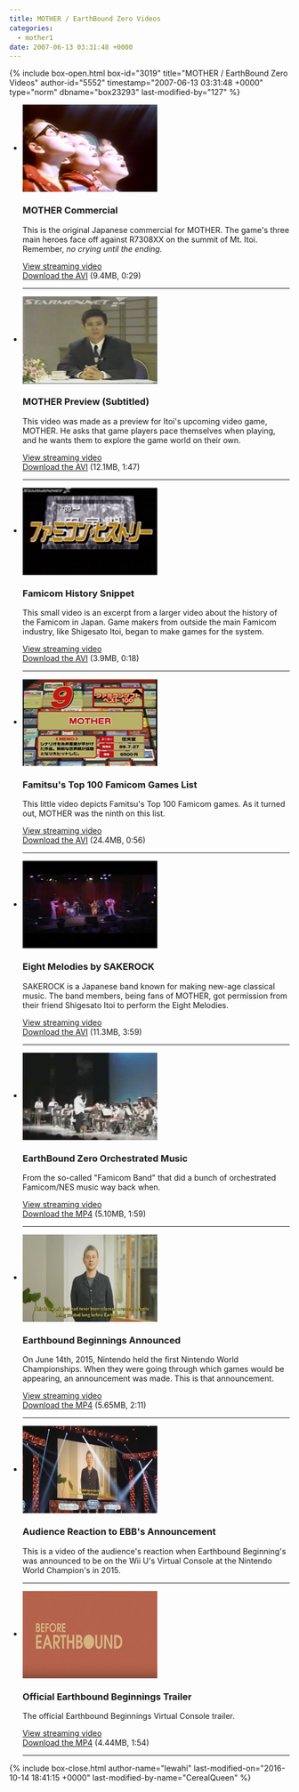 ```yaml
---
title: MOTHER / EarthBound Zero Videos
categories:
  - mother1
date: 2007-06-13 03:31:48 +0000
---
```

{% include box-open.html box-id="3019" title="MOTHER / EarthBound Zero Videos" author-id="5552" timestamp="2007-06-13 03:31:48 +0000" type="norm" dbname="box23293" last-modified-by="127" %}
<ul class="pics">

<li>
<a class="picleft" href="http://www.youtube.com/watch?v=yQUN7QAnMp0"><img src="thumb_kids.png" width="242" height="157" align="center" /></a>
<h3>MOTHER Commercial</h3>
<p>This is the original Japanese commercial for MOTHER. The game's three main heroes face off against R7308XX on the summit of Mt. Itoi. Remember, <i>no crying until the ending.</i></p>
<p><a href="http://www.youtube.com/watch?v=yQUN7QAnMp0">View streaming video</a><br /><a href="m1com_subbed.avi">Download the AVI</a> (9.4MB, 0:29)</p>
<div class="hr"><hr /></div>
</li>

<li>
<a class="picleft" href="http://www.youtube.com/watch?v=HEqWf9CQjWI"><img src="thumb_itoitalk2.png" width="242" height="157" align="center" /></a>
<h3>MOTHER Preview (Subtitled)</h3>
<p>This video was made as a preview for Itoi's upcoming video game, MOTHER. He asks that game players pace themselves when playing, and he wants them to explore the game world on their own.</p>
<p><a href="http://www.youtube.com/watch?v=HEqWf9CQjWI">View streaming video</a><br /><a href="itoitalk2sub.avi">Download the AVI</a> (12.1MB, 1:47)</p>
<div class="hr"><hr /></div>
</li>

<li>
<a class="picleft" href="http://www.youtube.com/watch?v=VDn9-nVwZb0"><img src="thumb_famhist.png" width="242" height="157" align="center" /></a>
<h3>Famicom History Snippet</h3>
<p>This small video is an excerpt from a larger video about the history of the Famicom in Japan. Game makers from outside the main Famicom industry, like Shigesato Itoi, began to make games for the system.</p>
<p><a href="http://www.youtube.com/watch?v=VDn9-nVwZb0">View streaming video</a><br /><a href="famhist89sub.avi">Download the AVI</a> (3.9MB, 0:18)</p>
<div class="hr"><hr /></div>
</li>

<li>
<a class="picleft" href="http://youtube.com/watch?v=OrnFBxXV2gY"><img src="thumb_topmother.png" width="242" height="157" align="center" /></a>
<h3>Famitsu's Top 100 Famicom Games List</h3>
<p>This little video depicts Famitsu's Top 100 Famicom games. As it turned out, MOTHER was the ninth on this list.</p>
<p><a href="http://youtube.com/watch?v=OrnFBxXV2gY">View streaming video</a><br /><a href="MOTHER_FamitsuTop100.avi">Download the AVI</a> (24.4MB, 0:56)</p>
<div class="hr"><hr /></div>
</li>

<li>
<a class="picleft" href="http://www.youtube.com/watch?v=CuacLGHoGgk"><img src="thumb_sake.png" width="242" height="157" align="center" /></a>
<h3>Eight Melodies by SAKEROCK</h3>
<p>SAKEROCK is a Japanese band known for making new-age classical music. The band members, being fans of MOTHER, got permission from their friend Shigesato Itoi to perform the Eight Melodies.</p>
<p><a href="http://www.youtube.com/watch?v=CuacLGHoGgk">View streaming video</a><br /><a href="8melodies.avi">Download the AVI</a> (11.3MB, 3:59)</p>
<div class="hr"><hr /></div>
</li>

<li>
<a class="picleft" href="https://www.youtube.com/watch?v=LImAwVjMSBg&app=desktop"><img src="thumb_motherorchesta.png" width="242" height="157" align="center" /></a>
<h3>EarthBound Zero Orchestrated Music</h3>
<p>From the so-called "Famicom Band" that did a bunch of orchestrated Famicom/NES music way back when.</p>
<p><a href="https://www.youtube.com/watch?v=LImAwVjMSBg&app=desktop">View streaming video</a><br /><a href="EarthBound Zero Orchestrated Music.mp4">Download the MP4</a> (5.10MB, 1:59)</p>
<div class="hr"><hr /></div>
</li>

<li>
<a class="picleft" href="https://www.youtube.com/watch?v=ro6lAASH55w"><img src="thumg_ebbannouncement.png" width="242" height="157" align="center" /></a>
<h3>Earthbound Beginnings Announced</h3>
<p>On June 14th, 2015, Nintendo held the first Nintendo World Championships. When they were going through which games would be appearing, an announcement was made. This is that announcement.</p>
<p><a href="https://www.youtube.com/watch?v=ro6lAASH55w">View streaming video</a><br /><a href="Earthbound Beginnings is Announced.mp4">Download the MP4</a> (5.65MB, 2:11)</p>
<div class="hr"><hr /></div>
</li>

<li>
<a class="picleft" href="https://www.youtube.com/watch?v=v6z1NQF21Uc"><img src="thumb_ebbreaction.png" width="242" height="157" align="center" /></a>
<h3>Audience Reaction to EBB's Announcement</h3>
<p>This is a video of the audience's reaction when Earthbound Beginning's was announced to be on the Wii U's Virtual Console at the Nintendo World Champion's in 2015.</p>
<div class="hr"><hr /></div>
</li>

<li>
<a class="picleft" href="https://www.youtube.com/watch?v=urnzhp3vmNs"><img src="thumb_ebbtrailer.png" width="242" height="157" align="center" /></a>
<h3>Official Earthbound Beginnings Trailer</h3>
<p>The official Earthbound Beginnings Virtual Console trailer.</p>
<p><a href="https://www.youtube.com/watch?v=urnzhp3vmNs">View streaming video</a><br /><a href="Official Earthbound Beginnings Trailer.mp4">Download the MP4</a> (4.44MB, 1:54)</p>
<div class="hr"><hr /></div>
</li>

</ul>
{% include box-close.html author-name="lewahi" last-modified-on="2016-10-14 18:41:15 +0000" last-modified-by-name="CerealQueen" %}
